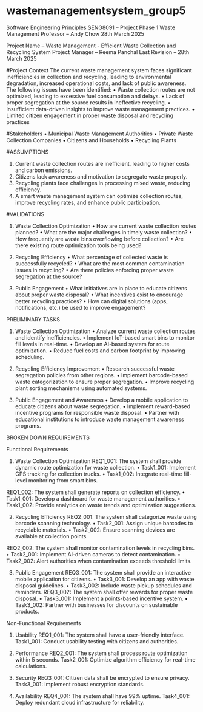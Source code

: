 # wastemanagementsystem_group5


Software Engineering Principles
SENG8091 – Project Phase 1
Waste Management
Professor – Andy Chow
28th March 2025


Project Name – Waste Management - Efficient Waste Collection and Recycling System
Project Manager – Reema Panchal
Last Revision – 28th March 2025

#Project Context
The current waste management system faces significant inefficiencies in collection and recycling, leading to environmental degradation, increased operational costs, and lack of public awareness. The following issues have been identified:
•	Waste collection routes are not optimized, leading to excessive fuel consumption and delays.
•	Lack of proper segregation at the source results in ineffective recycling.
•	Insufficient data-driven insights to improve waste management practices.
•	Limited citizen engagement in proper waste disposal and recycling practices

#Stakeholders
•	Municipal Waste Management Authorities
•	Private Waste Collection Companies
•	Citizens and Households
•	Recycling Plants


#ASSUMPTIONS
1.	Current waste collection routes are inefficient, leading to higher costs and carbon emissions.
2.	Citizens lack awareness and motivation to segregate waste properly.
3.	Recycling plants face challenges in processing mixed waste, reducing efficiency.
4.	A smart waste management system can optimize collection routes, improve recycling rates, and enhance public participation.

#VALIDATIONS 

1. Waste Collection Optimization
•	How are current waste collection routes planned?
•	What are the major challenges in timely waste collection?
•	How frequently are waste bins overflowing before collection?
•	Are there existing route optimization tools being used?

2. Recycling Efficiency
•	What percentage of collected waste is successfully recycled?
•	What are the most common contamination issues in recycling?
•	Are there policies enforcing proper waste segregation at the source?

3. Public Engagement
•	What initiatives are in place to educate citizens about proper waste disposal?
•	What incentives exist to encourage better recycling practices?
•	How can digital solutions (apps, notifications, etc.) be used to improve engagement?

PRELIMINARY TASKS

1. Waste Collection Optimization
•	Analyze current waste collection routes and identify inefficiencies.
•	Implement IoT-based smart bins to monitor fill levels in real-time.
•	Develop an AI-based system for route optimization.
•	Reduce fuel costs and carbon footprint by improving scheduling.

2. Recycling Efficiency Improvement
•	Research successful waste segregation policies from other regions.
•	Implement barcode-based waste categorization to ensure proper segregation.
•	Improve recycling plant sorting mechanisms using automated systems.

3. Public Engagement and Awareness
•	Develop a mobile application to educate citizens about waste segregation.
•	Implement reward-based incentive programs for responsible waste disposal.
•	Partner with educational institutions to introduce waste management awareness programs.

BROKEN DOWN REQUIREMENTS

Functional Requirements

1. Waste Collection Optimization
REQ1_001: The system shall provide dynamic route optimization for waste collection.
•	Task1_001: Implement GPS tracking for collection trucks.
•	Task1_002: Integrate real-time fill-level monitoring from smart bins.

REQ1_002: The system shall generate reports on collection efficiency.
•	Task1_001: Develop a dashboard for waste management authorities.
•	Task1_002: Provide analytics on waste trends and optimization suggestions.


2. Recycling Efficiency
REQ2_001: The system shall categorize waste using barcode scanning technology.
•	Task2_001: Assign unique barcodes to recyclable materials.
•	Task2_002: Ensure scanning devices are available at collection points.

REQ2_002: The system shall monitor contamination levels in recycling bins.
•	Task2_001: Implement AI-driven cameras to detect contamination.
•	Task2_002: Alert authorities when contamination exceeds threshold limits.

3. Public Engagement
REQ3_001: The system shall provide an interactive mobile application for citizens.
•	Task3_001: Develop an app with waste disposal guidelines.
•	Task3_002: Include waste pickup schedules and reminders.
REQ3_002: The system shall offer rewards for proper waste disposal.
•	Task3_001: Implement a points-based incentive system.
•	Task3_002: Partner with businesses for discounts on sustainable products.


Non-Functional Requirements

1. Usability
REQ1_001: The system shall have a user-friendly interface.
Task1_001: Conduct usability testing with citizens and authorities.

2. Performance
REQ2_001: The system shall process route optimization within 5 seconds.
Task2_001: Optimize algorithm efficiency for real-time calculations.

3. Security
REQ3_001: Citizen data shall be encrypted to ensure privacy.
Task3_001: Implement robust encryption standards.

4. Availability
REQ4_001: The system shall have 99% uptime.
Task4_001: Deploy redundant cloud infrastructure for reliability.






